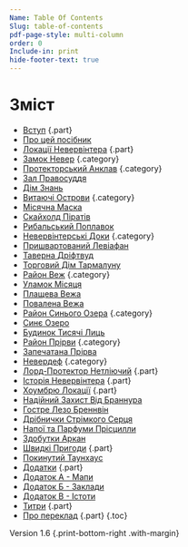 ```yaml
---
Name: Table Of Contents
Slug: table-of-contents
pdf-page-style: multi-column
order: 0
Include-in: print
hide-footer-text: true
---
```


# Зміст

- [Вступ](introduction) {.part}
- [Про цей посібник](про-цей-посібник)
- [Локації Невервінтера](locations-of-neverwinter) {.part}
- [Замок Невер](замок-невер) {.category}
- [Протекторський Анклав](протекторський-анклав) {.category}
- [Зал Правосуддя](зал-правосуддя)
- [Дім Знань](дім-знань)
- [Витаючі Острови](витаючі-острови) {.category}
- [Місячна Маска](місячна-маска)
- [Скайхолд Піратів](скайхолд-піратів)
- [Рибальський Поплавок](рибальський-поплавок)
- [Невервінтерські Доки](невервінтерські-доки) {.category}
- [Пришвартований Левіафан](пришвартований-левіафан)
- [Таверна Дріфтвуд](таверна-дріфтвуд)
- [Торговий Дім Тармалуну](торговий-дім-тармалуну)
- [Район Веж](район-веж) {.category}
- [Уламок Місяця](уламок-місяця)
- [Плащева Вежа](плащева-вежа)
- [Повалена Вежа](повалена-вежа)
- [Район Синього Озера](район-синього-озера) {.category}
- [Синє Озеро](синє-озеро)
- [Будинок Тисячі Лиць](будинок-тисячі-лиць)
- [Район Прірви](район-прірви) {.category}
- [Запечатана Прірва](запечатана-прірва)
- [Невердеф](невердеф) {.category}
- [Лорд-Протектор Нетліючий](lord-protector-neverember) {.part}
- [Історія Невервінтера](history-of-neverwinter) {.part}
- [Хоумбрю Локації](homebrew-locations) {.part}
- [Надійний Захист Від Браннура](надійний-захист-від-браннура)
- [Гостре Лезо Бреннвін](гостре-лезо-бреннвін)
- [Дрібнички Стрімкого Серця](дрібнички-стрімкого-серця)
- [Напої та Парфуми Прісцилли](напої-та-парфуми-прісцилли)
- [Здобутки Аркан](здобутки-аркан)
- [Швидкі Пригоди](quick-adventures-page) {.part}
- [Покинутий Таунхаус](the-abandoned-townhouse)
- [Додатки](appendix-a-maps-page) {.part}
- [Додаток А - Мапи](appendix-a-maps-page)
- [Додаток Б - Заклади](appendix-b-point-of-interest-cards-page)
- [Додаток В - Істоти](appendix-c-creatures-page)
- [Титри](credits) {.part}
- [Про переклад](credits) {.part}
{.toc}

Version 1.6 {.print-bottom-right .with-margin}